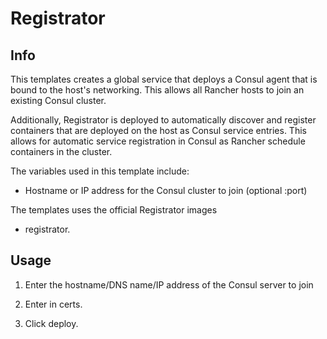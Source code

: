# Registrator

## Info

This templates creates a global service that deploys a Consul agent that is bound to the host's networking. This allows all Rancher hosts to join an existing Consul cluster.

Additionally, Registrator is deployed to automatically discover and register containers that are deployed on the host as Consul service entries. This allows for automatic service registration in Consul as Rancher schedule containers in the cluster.

The variables used in this template include:

* Hostname or IP address for the Consul cluster to join (optional :port)

The templates uses the official Registrator images

* registrator.

## Usage

1. Enter the hostname/DNS name/IP address of the Consul server to join

2. Enter in certs.

3. Click deploy.